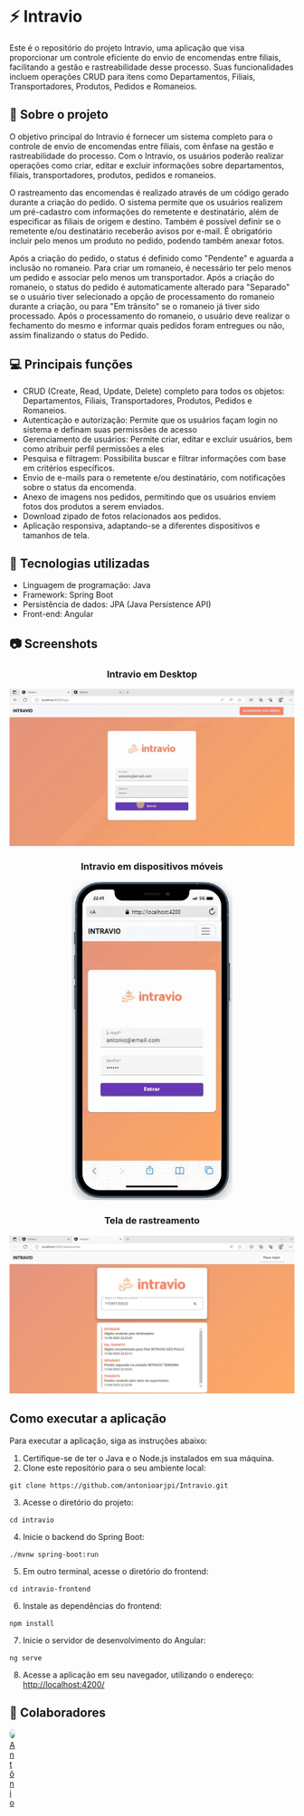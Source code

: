<body>
  
  # ⚡ Intravio
  
  <p>Este é o repositório do projeto Intravio, uma aplicação que visa proporcionar um controle eficiente do envio de encomendas entre filiais, facilitando a gestão e rastreabilidade desse processo. Suas funcionalidades incluem operações CRUD para itens como Departamentos, Filiais, Transportadores, Produtos, Pedidos e Romaneios.</p>
  
  ## 📄 Sobre o projeto
  
  <p>O objetivo principal do Intravio é fornecer um sistema completo para o controle de envio de encomendas entre filiais, com ênfase na gestão e rastreabilidade do processo. Com o Intravio, os usuários poderão realizar operações como criar, editar e excluir informações sobre departamentos, filiais, transportadores, produtos, pedidos e romaneios.</p>
  <p>O rastreamento das encomendas é realizado através de um código gerado durante a criação do pedido. O sistema permite que os usuários realizem um pré-cadastro com informações do remetente e destinatário, além de especificar as filiais de origem e destino. Também é possível definir se o remetente e/ou destinatário receberão avisos por e-mail. É obrigatório incluir pelo menos um produto no pedido, podendo também anexar fotos.</p>
  <p>Após a criação do pedido, o status é definido como "Pendente" e aguarda a inclusão no romaneio. Para criar um romaneio, é necessário ter pelo menos um pedido e associar pelo menos um transportador. Após a criação do romaneio, o status do pedido é automaticamente alterado para "Separado" se o usuário tiver selecionado a opção de processamento do romaneio durante a criação, ou para "Em trânsito" se o romaneio já tiver sido processado. Após o processamento do romaneio, o usuário deve realizar o fechamento do mesmo e informar quais pedidos foram entregues ou não, assim finalizando o status do Pedido.</p>
  
  ## 💻 Principais funções

  <ul>
    <li>CRUD (Create, Read, Update, Delete) completo para todos os objetos: Departamentos, Filiais, Transportadores, Produtos, Pedidos e Romaneios.</li>
    <li>Autenticação e autorização: Permite que os usuários façam login no sistema e definam suas permissões de acesso</li>
    <li>Gerenciamento de usuários: Permite criar, editar e excluir usuários, bem como atribuir perfil permissões a eles</li>
    <li>Pesquisa e filtragem: Possibilita buscar e filtrar informações com base em critérios específicos.</li>
    <li>Envio de e-mails para o remetente e/ou destinatário, com notificações sobre o status da encomenda.</li>
    <li>Anexo de imagens nos pedidos, permitindo que os usuários enviem fotos dos produtos a serem enviados.</li>
    <li>Download zipado de fotos relacionados aos pedidos.</li>   
    <li>Aplicação responsiva, adaptando-se a diferentes dispositivos e tamanhos de tela.</li>
  </ul>
  
  
  ## 🚀 Tecnologias utilizadas
  
  <ul>
    <li>Linguagem de programação: Java</li>
    <li>Framework: Spring Boot</li>
    <li>Persistência de dados: JPA (Java Persistence API)</li>
    <li>Front-end: Angular</li>
  </ul>
  
  ## 📷 Screenshots

<div align='center'>
  <h3>Intravio em Desktop</h3>
  <img src="https://github.com/antonioarjpi/Intravio/blob/main/intravio-frontend/img/Intravio%20Desktop.gif" alt="Intravio Desktop"/>

  <h3>Intravio em dispositivos móveis</h3>
  <img src="https://github.com/antonioarjpi/Intravio/blob/main/intravio-frontend/img/Intravio%20mobile.gif" alt="Intravio Mobile"/>

  <h3>Tela de rastreamento</h3>
  <img src="https://github.com/antonioarjpi/Intravio/blob/main/intravio-frontend/img/rastreio.jpg" alt="Tela de rastreio"/>
</div>
  
  <h2>Como executar a aplicação</h2>
  <p>Para executar a aplicação, siga as instruções abaixo:</p>
  <ol>
    <li>Certifique-se de ter o Java e o Node.js instalados em sua máquina.</li>
    <li>Clone este repositório para o seu ambiente local:</li>
  </ol>
  <pre><code>git clone https://github.com/antonioarjpi/Intravio.git</code></pre>
  <ol start="3">
    <li>Acesse o diretório do projeto:</li>
  </ol>
  <pre><code>cd intravio</code></pre>
  <ol start="4">
    <li>Inicie o backend do Spring Boot:</li>
  </ol>
  <pre><code>./mvnw spring-boot:run</code></pre>
  <ol start="5">
    <li>Em outro terminal, acesse o diretório do frontend:</li>
  </ol>
  <pre><code>cd intravio-frontend</code></pre>
  <ol start="6">
    <li>Instale as dependências do frontend:</li>
  </ol>
  <pre><code>npm install</code></pre>
  <ol start="7">
    <li>Inicie o servidor de desenvolvimento do Angular:</li>
  </ol>
  <pre><code>ng serve</code></pre>
  <ol start="8">
    <li>Acesse a aplicação em seu navegador, utilizando o endereço: <a href="http://localhost:4200/">http://localhost:4200/</a></li>
  </ol>
 
  ## 🤝 Colaboradores
<div align="left" style="width:10px">
  <div>
    <kbd>
      <a href="https://github.com/antonioarjpi/Filmes-scoreXP"><img src="https://avatars.githubusercontent.com/u/89957734?v=4" height="auto" width="80" style="border-radius:50%" /></a>
    </kbd>
  </div>
  <a margin="10px" href="https://github.com/antonioarjpi"><label>Antônio</label></a>
</div>

</body>